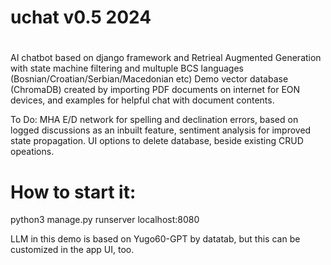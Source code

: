 # uchat v0.5 2024
#
AI chatbot based on django framework and Retrieal Augmented Generation with state machine filtering
and multuple BCS languages (Bosnian/Croatian/Serbian/Macedonian etc)
Demo vector database (ChromaDB) created by importing PDF documents on internet for EON devices,
and examples for helpful chat with document contents.

To Do:
        MHA E/D network for spelling and declination errors, based on logged discussions as an inbuilt feature,
        sentiment analysis for improved state propagation.
         UI options to delete database, beside existing CRUD opeations.

# How to start it:

python3 manage.py runserver localhost:8080 

LLM in this demo is based on Yugo60-GPT by datatab, but this can be customized in the app UI, too.

